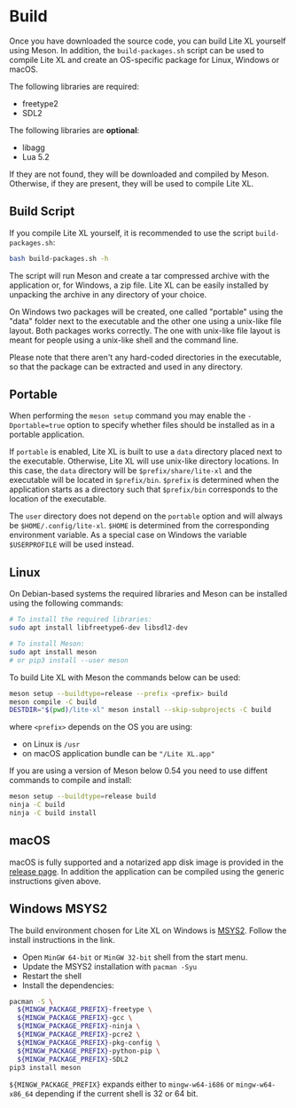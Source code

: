 # Build

Once you have downloaded the source code, you can build Lite XL yourself using Meson.
In addition, the `build-packages.sh` script can be used to compile Lite XL and
create an OS-specific package for Linux, Windows or macOS.

The following libraries are required:

- freetype2
- SDL2

The following libraries are **optional**:

- libagg
- Lua 5.2

If they are not found, they will be downloaded and compiled by Meson.
Otherwise, if they are present, they will be used to compile Lite XL.

## Build Script

If you compile Lite XL yourself,
it is recommended to use the script `build-packages.sh`:

```bash
bash build-packages.sh -h
```

The script will run Meson and create a tar compressed archive with the application or,
for Windows, a zip file. Lite XL can be easily installed
by unpacking the archive in any directory of your choice.

On Windows two packages will be created, one called "portable" using the "data"
folder next to the executable and the other one using a unix-like file layout.
Both packages works correctly. The one with unix-like file layout is meant
for people using a unix-like shell and the command line.

Please note that there aren't any hard-coded directories in the executable,
so that the package can be extracted and used in any directory.

## Portable

When performing the `meson setup` command you may enable the `-Dportable=true`
option to specify whether files should be installed as in a portable application.

If `portable` is enabled, Lite XL is built to use a `data` directory placed next
to the executable.
Otherwise, Lite XL will use unix-like directory locations.
In this case, the `data` directory will be `$prefix/share/lite-xl`
and the executable will be located in `$prefix/bin`.
`$prefix` is determined when the application starts as a directory such that
`$prefix/bin` corresponds to the location of the executable.

The `user` directory does not depend on the `portable` option and will always be
`$HOME/.config/lite-xl`.
`$HOME` is determined from the corresponding environment variable.
As a special case on Windows the variable `$USERPROFILE` will be used instead.

## Linux

On Debian-based systems the required libraries and Meson can be installed
using the following commands:

```bash
# To install the required libraries:
sudo apt install libfreetype6-dev libsdl2-dev

# To install Meson:
sudo apt install meson
# or pip3 install --user meson
```

To build Lite XL with Meson the commands below can be used:

```bash
meson setup --buildtype=release --prefix <prefix> build
meson compile -C build
DESTDIR="$(pwd)/lite-xl" meson install --skip-subprojects -C build
```

where `<prefix>` depends on the OS you are using:
- on Linux is `/usr`
- on macOS application bundle can be `"/Lite XL.app"`

If you are using a version of Meson below 0.54
you need to use diffent commands to compile and install:

```bash
meson setup --buildtype=release build
ninja -C build
ninja -C build install
```

## macOS

macOS is fully supported and a notarized app disk image is provided in the
[release page](https://github.com/lite-xl/lite-xl/releases/latest/). 
In addition the application can be compiled using the generic instructions given above.

## Windows MSYS2

The build environment chosen for Lite XL on Windows is [MSYS2](https://www.msys2.org/).
Follow the install instructions in the link.

- Open `MinGW 64-bit` or `MinGW 32-bit` shell from the start menu.
- Update the MSYS2 installation with `pacman -Syu`
- Restart the shell
- Install the dependencies:

```sh
pacman -S \
  ${MINGW_PACKAGE_PREFIX}-freetype \
  ${MINGW_PACKAGE_PREFIX}-gcc \
  ${MINGW_PACKAGE_PREFIX}-ninja \
  ${MINGW_PACKAGE_PREFIX}-pcre2 \
  ${MINGW_PACKAGE_PREFIX}-pkg-config \
  ${MINGW_PACKAGE_PREFIX}-python-pip \
  ${MINGW_PACKAGE_PREFIX}-SDL2
pip3 install meson
```

`${MINGW_PACKAGE_PREFIX}` expands either to `mingw-w64-i686` or `mingw-w64-x86_64`
depending if the current shell is 32 or 64 bit.
